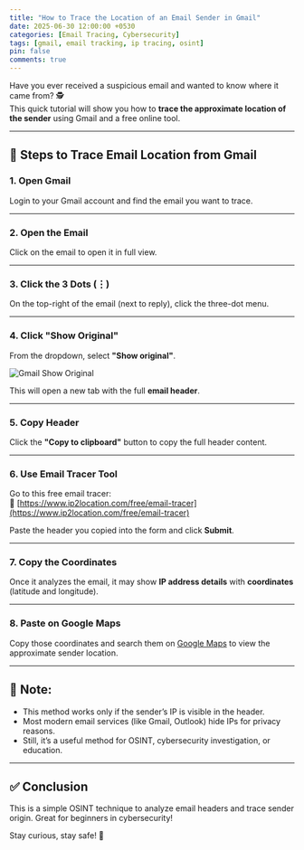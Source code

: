 ```yaml
---
title: "How to Trace the Location of an Email Sender in Gmail"
date: 2025-06-30 12:00:00 +0530
categories: [Email Tracing, Cybersecurity]
tags: [gmail, email tracking, ip tracing, osint]
pin: false
comments: true
---
```


Have you ever received a suspicious email and wanted to know where it came from? 🕵️  
This quick tutorial will show you how to **trace the approximate location of the sender** using Gmail and a free online tool.

---

## 📩 Steps to Trace Email Location from Gmail

### 1. Open Gmail

Login to your Gmail account and find the email you want to trace.

---

### 2. Open the Email

Click on the email to open it in full view.

---

### 3. Click the 3 Dots (⋮)

On the top-right of the email (next to reply), click the three-dot menu.

---

### 4. Click "Show Original"

From the dropdown, select **"Show original"**.

![Gmail Show Original](https://i.imgur.com/xUHRYbY.png)

This will open a new tab with the full **email header**.

---

### 5. Copy Header

Click the **"Copy to clipboard"** button to copy the full header content.

---

### 6. Use Email Tracer Tool

Go to this free email tracer:  
🔗 [https://www.ip2location.com/free/email-tracer](https://www.ip2location.com/free/email-tracer)

Paste the header you copied into the form and click **Submit**.

---

### 7. Copy the Coordinates

Once it analyzes the email, it may show **IP address details** with **coordinates** (latitude and longitude).

---

### 8. Paste on Google Maps

Copy those coordinates and search them on [Google Maps](https://maps.google.com) to view the approximate sender location.

---

## 🛑 Note:

- This method works only if the sender’s IP is visible in the header.  
- Most modern email services (like Gmail, Outlook) hide IPs for privacy reasons.  
- Still, it’s a useful method for OSINT, cybersecurity investigation, or education.

---

## ✅ Conclusion

This is a simple OSINT technique to analyze email headers and trace sender origin. Great for beginners in cybersecurity!

Stay curious, stay safe! 🔐
